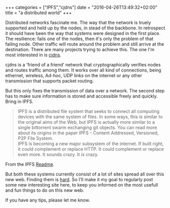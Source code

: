 +++
categories = ["IPFS","cjdns"]
date = "2016-04-26T13:49:32+02:00"
title = "a distributed world"
+++

Distributed networks fascinate me. The way that the network is truely supported and held up by the nodes, in stead of the backbone. In retrospect it should have been the way that systems were designed in the first place. The resilience: fails one of the nodes, then it's only the problem of that failing node. Other traffic will route around the problem and still arrive at the destination. There are many projects trying to achieve this. The one I'm most interested in is [cjdns](https://github.com/cjdelisle/cjdns). 

cjdns is a 'friend of a friend' network that cryptographically verifies nodes and routes traffic among them. It works over all kind of connections, being ethernet, wireless, Ad-hoc, UDP links on the internet or any other transmission that supports packet routing. 

But this only fixes the transmission of data over a network. The second step has to make sure information is stored and accessible freely and quickly. Bring in IPFS.  

>	IPFS is a distributed file system that seeks to connect all computing devices with the same system of files. In some ways, this is similar to the original aims of the Web, but IPFS is actually more similar to a single bittorrent swarm exchanging git objects. You can read more about its origins in the paper IPFS - Content Addressed, Versioned, P2P File System.	
>	IPFS is becoming a new major subsystem of the internet. If built right, it could complement or replace HTTP. It could complement or replace even more. It sounds crazy. It _is_ crazy.

From the IPFS [Readme](https://github.com/ipfs/ipfs).

But both these systems currently consist of a lot of sites spread all over this new web. Finding them is [hard](https://github.com/ipfs/faq/issues/30#issuecomment-172756566). So I'll make it my goal to regularly post some new interesting site here, to keep you informed on the most usefull and fun things to do on this new web. 

If you have any tips, please let me know. 
